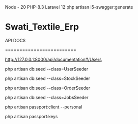 Node - 20
PHP-8.3
Laravel 12
php artisan l5-swagger:generate
# Swati_Textile_Erp


API DOCS

========================= 

http://127.0.0.1:8000/api/documentation#/Users


php artisan db:seed --class=UserSeeder

php artisan db:seed --class=StockSeeder

php artisan db:seed --class=OrderSeeder

php artisan db:seed --class=JobsSeeder

php artisan passport:client --personal

php artisan passport:keys

